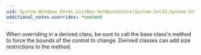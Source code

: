 ```yaml
---
uid: System.Windows.Forms.ListBox.SetBoundsCore(System.Int32,System.Int32,System.Int32,System.Int32,System.Windows.Forms.BoundsSpecified)
additional_notes.overrides: *content
---
```


<p>When overriding <xref href="System.Windows.Forms.ListBox.SetBoundsCore(System.Int32,System.Int32,System.Int32,System.Int32,System.Windows.Forms.BoundsSpecified)"></xref> in a derived class, be sure to call the base class's <xref href="System.Windows.Forms.ListBox.SetBoundsCore(System.Int32,System.Int32,System.Int32,System.Int32,System.Windows.Forms.BoundsSpecified)"></xref> method to force the bounds of the control to change. Derived classes can add size restrictions to the <xref href="System.Windows.Forms.ListBox.SetBoundsCore(System.Int32,System.Int32,System.Int32,System.Int32,System.Windows.Forms.BoundsSpecified)"></xref> method.</p>


